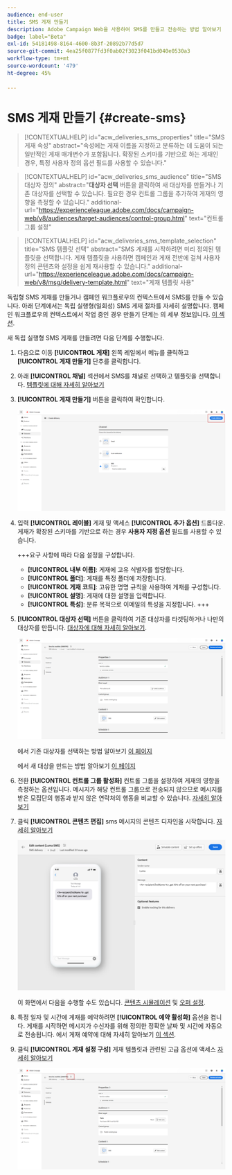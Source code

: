 ```yaml
---
audience: end-user
title: SMS 게재 만들기
description: Adobe Campaign Web을 사용하여 SMS를 만들고 전송하는 방법 알아보기
badge: label="Beta"
exl-id: 54181498-8164-4600-8b3f-20892b77d5d7
source-git-commit: 4ea25f0877fd3f0ab02f3023f041bd040e0530a3
workflow-type: tm+mt
source-wordcount: '479'
ht-degree: 45%

---
```


# SMS 게재 만들기 {#create-sms}

>[!CONTEXTUALHELP]
>id="acw_deliveries_sms_properties"
>title="SMS 게재 속성"
>abstract="속성에는 게재 이름을 지정하고 분류하는 데 도움이 되는 일반적인 게재 매개변수가 포함됩니다. 확장된 스키마를 기반으로 하는 게재인 경우, 특정 사용자 정의 옵션 필드를 사용할 수 있습니다."

>[!CONTEXTUALHELP]
>id="acw_deliveries_sms_audience"
>title="SMS 대상자 정의"
>abstract="**대상자 선택** 버튼을 클릭하여 새 대상자를 만들거나 기존 대상자를 선택할 수 있습니다. 필요한 경우 컨트롤 그룹을 추가하여 게재의 영향을 측정할 수 있습니다."
>additional-url="https://experienceleague.adobe.com/docs/campaign-web/v8/audiences/target-audiences/control-group.html" text="컨트롤 그룹 설정"

>[!CONTEXTUALHELP]
>id="acw_deliveries_sms_template_selection"
>title="SMS 템플릿 선택"
>abstract="SMS 게재를 시작하려면 미리 정의된 템플릿을 선택합니다. 게재 템플릿을 사용하면 캠페인과 게재 전반에 걸쳐 사용자 정의 콘텐츠와 설정을 쉽게 재사용할 수 있습니다."
>additional-url="https://experienceleague.adobe.com/docs/campaign-web/v8/msg/delivery-template.html" text="게재 템플릿 사용"


독립형 SMS 게재를 만들거나 캠페인 워크플로우의 컨텍스트에서 SMS를 만들 수 있습니다. 아래 단계에서는 독립 실행형(일회성) SMS 게재 절차를 자세히 설명합니다. 캠페인 워크플로우의 컨텍스트에서 작업 중인 경우 만들기 단계는 의 세부 정보입니다. [이 섹션](../workflows/activities/channels.md#create-a-delivery-in-a-campaign-workflow).


새 독립 실행형 SMS 게재를 만들려면 다음 단계를 수행합니다.

1. 다음으로 이동 **[!UICONTROL 게재]** 왼쪽 레일에서 메뉴를 클릭하고  **[!UICONTROL 게재 만들기]** 단추를 클릭합니다.

1. 아래 **[!UICONTROL 채널]** 섹션에서 SMS를 채널로 선택하고 템플릿을 선택합니다. [템플릿에 대해 자세히 알아보기](../msg/delivery-template.md)

1. **[!UICONTROL 게재 만들기]** 버튼을 클릭하여 확인합니다.

   ![](assets/sms_create_1.png)

1. 입력 **[!UICONTROL 레이블]** 게재 및 액세스 **[!UICONTROL 추가 옵션]** 드롭다운. 게재가 확장된 스키마를 기반으로 하는 경우 **사용자 지정 옵션** 필드를 사용할 수 있습니다.

   +++요구 사항에 따라 다음 설정을 구성합니다.
   * **[!UICONTROL 내부 이름]**: 게재에 고유 식별자를 할당합니다.
   * **[!UICONTROL 폴더]**: 게재를 특정 폴더에 저장합니다.
   * **[!UICONTROL 게재 코드]**: 고유한 명명 규칙을 사용하여 게재를 구성합니다.
   * **[!UICONTROL 설명]**: 게재에 대한 설명을 입력합니다.
   * **[!UICONTROL 특성]**: 분류 목적으로 이메일의 특성을 지정합니다.
+++

1. **[!UICONTROL 대상자 선택]** 버튼을 클릭하여 기존 대상자를 타겟팅하거나 나만의 대상자를 만듭니다. [대상자에 대해 자세히 알아보기](../audience/about-recipients.md).

   ![](assets/sms_create_2.png)

   에서 기존 대상자를 선택하는 방법 알아보기 [이 페이지](../audience/add-audience.md)

   에서 새 대상을 만드는 방법 알아보기 [이 페이지](../audience/one-time-audience.md)

1. 전환 **[!UICONTROL 컨트롤 그룹 활성화]** 컨트롤 그룹을 설정하여 게재의 영향을 측정하는 옵션입니다. 메시지가 해당 컨트롤 그룹으로 전송되지 않으므로 메시지를 받은 모집단의 행동과 받지 않은 연락처의 행동을 비교할 수 있습니다. [자세히 알아보기](../audience/control-group.md)

1. 클릭 **[!UICONTROL 콘텐츠 편집]** sms 메시지의 콘텐츠 디자인을 시작합니다. [자세히 알아보기](content-sms.md)

   ![](assets/sms_create_4.png)

   이 화면에서 다음을 수행할 수도 있습니다. [콘텐츠 시뮬레이션](../preview-test/preview-test.md) 및 [오퍼 설정](../content/offers.md).

1. 특정 일자 및 시간에 게재를 예약하려면 **[!UICONTROL 예약 활성화]** 옵션을 켭니다. 게재를 시작하면 메시지가 수신자를 위해 정의한 정확한 날짜 및 시간에 자동으로 전송됩니다. 에서 게재 예약에 대해 자세히 알아보기 [이 섹션](../msg/gs-messages.md#gs-schedule).

1. 클릭 **[!UICONTROL 게재 설정 구성]** 게재 템플릿과 관련된 고급 옵션에 액세스 [자세히 알아보기](../advanced-settings/delivery-settings.md)

   ![](assets/sms_create_3.png)
